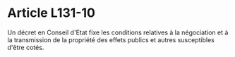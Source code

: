 # Article L131-10

Un décret en Conseil d'Etat fixe les conditions relatives à la négociation et à la transmission de la propriété des effets publics et autres susceptibles d'être cotés.
